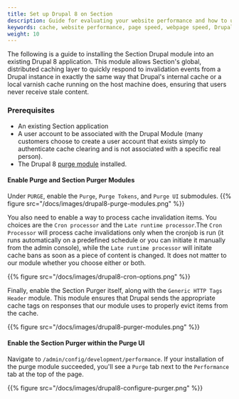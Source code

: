 ```yaml
---
title: Set up Drupal 8 on Section
description: Guide for evaluating your website performance and how to use Section to make improvements using our Drupal Module.
keywords: cache, website performance, page speed, webpage speed, Drupal
weight: 10
---
```


The following is a guide to installing the Section Drupal module into an existing Drupal 8 application. This module allows Section's global, distributed caching layer to quickly respond to invalidation events from a Drupal instance in exactly the same way that Drupal's internal cache or a local varnish cache running on the host machine does, ensuring that users never receive stale content.

### Prerequisites

* An existing Section application
* A user account to be associated with the Drupal Module (many customers choose to create a user account that exists simply to authenticate cache clearing and is not associated with a specific real person).
* The Drupal 8 [purge module](https://www.drupal.org/project/purge) installed.

#### Enable Purge and Section Purger Modules

Under `PURGE`, enable the `Purge`, `Purge Tokens`, and `Purge UI` submodules.
{{% figure src="/docs/images/drupal8-purge-modules.png" %}}

You also need to enable a way to process cache invalidation items. You choices are the `Cron processor` and the `Late runtime processor`.The `Cron Processor` will process cache invalidations only when the cronjob is run (it runs automatically on a predefined schedule or you can initiate it manually from the admin console), while the `Late runtime processor` will initate cache bans as soon as a piece of content is changed. It does not matter to our module whether you choose either or both.

{{% figure src="/docs/images/drupal8-cron-options.png" %}}

Finally, enable the Section Purger itself, along with the `Generic HTTP Tags Header` module. This module ensures that Drupal sends the appropriate cache tags on responses that our module uses to properly evict items from the cache.

{{% figure src="/docs/images/drupal8-purger-modules.png" %}}

#### Enable the Section Purger within the Purge UI

Navigate to `/admin/config/development/performance`. If your installation of the purge module succeeded, you'll see a `Purge` tab next to the `Performance` tab at the top of the page.

{{% figure src="/docs/images/drupal8-configure-purger.png" %}}
